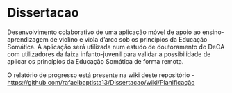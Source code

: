 # Dissertacao

Desenvolvimento colaborativo de uma aplicação móvel de apoio ao ensino-aprendizagem de violino e viola d’arco sob os princípios da Educação Somática.
A aplicação será utilizada num estudo de doutoramento do DeCA com utilizadores da faixa infanto-juvenil para validar a possibilidade de aplicar os princípios da Educação Somática de forma remota.

O relatório de progresso está presente na wiki deste repositório - https://github.com/rafaelbaptista13/Dissertacao/wiki/Planificação
